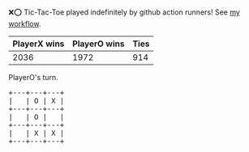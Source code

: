 :x::o: Tic-Tac-Toe played indefinitely by github action runners! See [my workflow](.github/workflows/play.yaml).

|PlayerX wins|PlayerO wins|Ties|
|-|-|-|
|2036|1972|914|

PlayerO's turn.

<pre>
+---+---+---+
|   | O | X |
+---+---+---+
|   | O |   |
+---+---+---+
|   | X | X |
+---+---+---+
</pre>